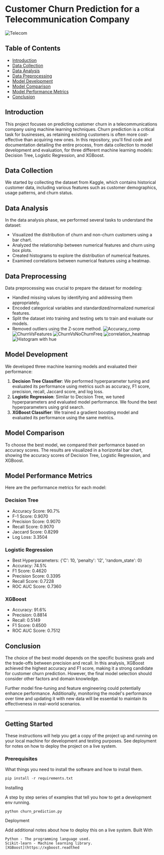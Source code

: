 # Customer Churn Prediction for a Telecommunication Company

![Telecom](telecom_image.jpg)

## Table of Contents

- [Introduction](#introduction)
- [Data Collection](#data-collection)
- [Data Analysis](#data-analysis)
- [Data Preprocessing](#data-preprocessing)
- [Model Development](#model-development)
- [Model Comparison](#model-comparison)
- [Model Performance Metrics](#model-performance-metrics)
- [Conclusion](#conclusion)

## Introduction

This project focuses on predicting customer churn in a telecommunications company using machine learning techniques. Churn prediction is a critical task for businesses, as retaining existing customers is often more cost-effective than acquiring new ones. In this repository, you'll find code and documentation detailing the entire process, from data collection to model development and evaluation, for three different machine learning models: Decision Tree, Logistic Regression, and XGBoost.

## Data Collection

We started by collecting the dataset from Kaggle, which contains historical customer data, including various features such as customer demographics, usage patterns, and churn status.

## Data Analysis

In the data analysis phase, we performed several tasks to understand the dataset:
- Visualized the distribution of churn and non-churn customers using a bar chart.
- Analyzed the relationship between numerical features and churn using box plots.
- Created histograms to explore the distribution of numerical features.
- Examined correlations between numerical features using a heatmap.

## Data Preprocessing

Data preprocessing was crucial to prepare the dataset for modeling:
- Handled missing values by identifying and addressing them appropriately.
- Encoded categorical variables and standardized/normalized numerical features.
- Split the dataset into training and testing sets to train and evaluate our models.
- Removed outliers using the Z-score method.
![Accuracy_comp](https://github.com/iamFury2K/predicting-customer-churn/assets/73428754/11f59e34-58e4-46fc-bba7-488e0716ff5b)
![ChurnVsFeatures](https://github.com/iamFury2K/predicting-customer-churn/assets/73428754/df1cd70d-0768-40db-908d-31b870212895)
![ChurnVsNoChurnFreq](https://github.com/iamFury2K/predicting-customer-churn/assets/73428754/4d3b1a24-ca18-4f8d-8c7b-30441b341cd5)
![correlation_heatmap](https://github.com/iamFury2K/predicting-customer-churn/assets/73428754/feacd2e7-772a-4107-99fc-45023e1dcbd8)
![Histogram with hue](https://github.com/iamFury2K/predicting-customer-churn/assets/73428754/08a16274-fff4-4052-9b9b-04d13a5c2a16)
## Model Development

We developed three machine learning models and evaluated their performance:
1. **Decision Tree Classifier**: We performed hyperparameter tuning and evaluated its performance using metrics such as accuracy, F1 score, precision, recall, Jaccard score, and log loss.
2. **Logistic Regression**: Similar to Decision Tree, we tuned hyperparameters and evaluated model performance. We found the best hyperparameters using grid search.
3. **XGBoost Classifier**: We trained a gradient boosting model and evaluated its performance using the same metrics.

## Model Comparison

To choose the best model, we compared their performance based on accuracy scores. The results are visualized in a horizontal bar chart, showing the accuracy scores of Decision Tree, Logistic Regression, and XGBoost.

## Model Performance Metrics

Here are the performance metrics for each model:

### Decision Tree
- Accuracy Score: 90.7%
- F-1 Score: 0.9070
- Precision Score: 0.9070
- Recall Score: 0.9070
- Jaccard Score: 0.8299
- Log Loss: 3.3504

### Logistic Regression
- Best Hyperparameters: {'C': 10, 'penalty': 'l2', 'random_state': 0}
- Accuracy: 74.5%
- F1 Score: 0.4620
- Precision Score: 0.3395
- Recall Score: 0.7228
- ROC AUC Score: 0.7360

### XGBoost
- Accuracy: 91.6%
- Precision: 0.8814
- Recall: 0.5149
- F1 Score: 0.6500
- ROC AUC Score: 0.7512

## Conclusion

The choice of the best model depends on the specific business goals and the trade-offs between precision and recall. In this analysis, XGBoost achieved the highest accuracy and F1 score, making it a strong candidate for customer churn prediction. However, the final model selection should consider other factors and domain knowledge.

Further model fine-tuning and feature engineering could potentially enhance performance. Additionally, monitoring the model's performance over time and updating it with new data will be essential to maintain its effectiveness in real-world scenarios.

---

## Getting Started

These instructions will help you get a copy of the project up and running on your local machine for development and testing purposes. See deployment for notes on how to deploy the project on a live system.

### Prerequisites

What things you need to install the software and how to install them.

```python
pip install -r requirements.txt
```
Installing

A step by step series of examples that tell you how to get a development env running.
```
python churn_prediction.py
```
Deployment

Add additional notes about how to deploy this on a live system.
Built With

    Python - The programming language used.
    Scikit-learn - Machine learning library.
    [XGBoost](https://xgboost.readthed
